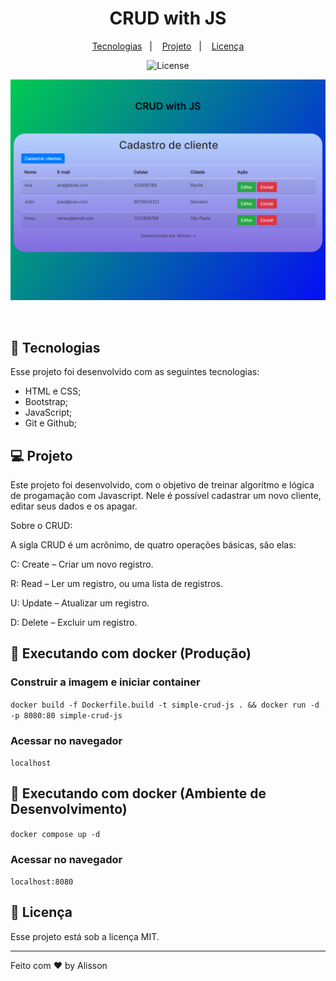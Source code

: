 <h1 align="center"> CRUD with JS </h1>

<p align="center">
  <a href="#-tecnologias">Tecnologias</a>&nbsp;&nbsp;&nbsp;|&nbsp;&nbsp;&nbsp;
  <a href="#-projeto">Projeto</a>&nbsp;&nbsp;&nbsp;|&nbsp;&nbsp;&nbsp;
  <a href="#memo-licença">Licença</a>
</p>

<p align="center">
  <img alt="License" src="https://img.shields.io/static/v1?label=license&message=MIT&color=49AA26&labelColor=000000">
</p>

<p align="center">
  <img alt="Preview" src=".github/preview.jpg">
</p>
<br>

## 🚀 Tecnologias

Esse projeto foi desenvolvido com as seguintes tecnologias:

- HTML e CSS;
- Bootstrap;
- JavaScript;
- Git e Github;

## 💻 Projeto

Este projeto foi desenvolvido, com o objetivo de treinar algorítmo e lógica de progamação com Javascript. Nele é possível cadastrar um novo cliente, editar seus dados e os apagar.

Sobre o CRUD:

A sigla CRUD é um acrônimo, de quatro operações básicas, são elas:

C: Create – Criar um novo registro.

R: Read – Ler um registro, ou uma lista de registros.

U: Update – Atualizar um registro.

D: Delete – Excluir um registro.

## 🐳 Executando com docker (Produção)

### Construir a imagem e iniciar container
``docker build -f Dockerfile.build -t simple-crud-js . && docker run -d -p 8080:80 simple-crud-js``

### Acessar no navegador
``localhost``

## 🐳 Executando com docker (Ambiente de Desenvolvimento)
``docker compose up -d``

### Acessar no navegador
``localhost:8080``

## :memo: Licença

Esse projeto está sob a licença MIT.

---

Feito com ♥ by Alisson
